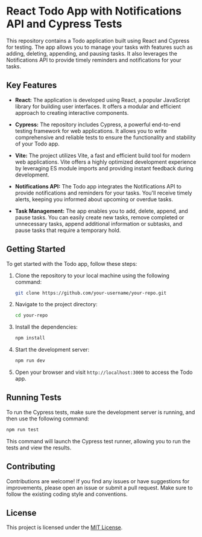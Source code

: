 # React Todo App with Notifications API and Cypress Tests

This repository contains a Todo application built using React and Cypress for testing. The app allows you to manage your tasks with features such as adding, deleting, appending, and pausing tasks. It also leverages the Notifications API to provide timely reminders and notifications for your tasks.

## Key Features

- **React:** The application is developed using React, a popular JavaScript library for building user interfaces. It offers a modular and efficient approach to creating interactive components.

- **Cypress:** The repository includes Cypress, a powerful end-to-end testing framework for web applications. It allows you to write comprehensive and reliable tests to ensure the functionality and stability of your Todo app.

- **Vite:** The project utilizes Vite, a fast and efficient build tool for modern web applications. Vite offers a highly optimized development experience by leveraging ES module imports and providing instant feedback during development.

- **Notifications API:** The Todo app integrates the Notifications API to provide notifications and reminders for your tasks. You'll receive timely alerts, keeping you informed about upcoming or overdue tasks.

- **Task Management:** The app enables you to add, delete, append, and pause tasks. You can easily create new tasks, remove completed or unnecessary tasks, append additional information or subtasks, and pause tasks that require a temporary hold.

## Getting Started

To get started with the Todo app, follow these steps:

1. Clone the repository to your local machine using the following command:

   ```bash
   git clone https://github.com/your-username/your-repo.git
   ```

2. Navigate to the project directory:

   ```bash
   cd your-repo
   ```

3. Install the dependencies:

   ```bash
   npm install
   ```

4. Start the development server:

   ```bash
   npm run dev
   ```

5. Open your browser and visit `http://localhost:3000` to access the Todo app.

## Running Tests

To run the Cypress tests, make sure the development server is running, and then use the following command:

```bash
npm run test
```

This command will launch the Cypress test runner, allowing you to run the tests and view the results.

## Contributing

Contributions are welcome! If you find any issues or have suggestions for improvements, please open an issue or submit a pull request. Make sure to follow the existing coding style and conventions.

## License

This project is licensed under the [MIT License](LICENSE).

